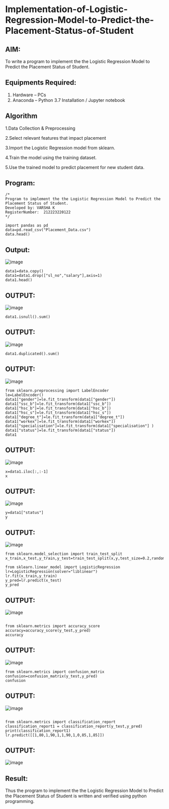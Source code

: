 # Implementation-of-Logistic-Regression-Model-to-Predict-the-Placement-Status-of-Student

## AIM:
To write a program to implement the the Logistic Regression Model to Predict the Placement Status of Student.

## Equipments Required:
1. Hardware – PCs
2. Anaconda – Python 3.7 Installation / Jupyter notebook

## Algorithm
1.Data Collection & Preprocessing

2.Select relevant features that impact placement

3.Import the Logistic Regression model from sklearn.

4.Train the model using the training dataset.

5.Use the trained model to predict placement for new student data. 

## Program:
```
/*
Program to implement the the Logistic Regression Model to Predict the Placement Status of Student.
Developed by: VARSHA K
RegisterNumber:  212223220122
*/
```
```
import pandas as pd
data=pd.read_csv("Placement_Data.csv")
data.head()
```
## Output:

![image](https://github.com/user-attachments/assets/aba2c347-59dc-4869-ba02-164210623a10)


```
data1=data.copy()
data1=data1.drop(["sl_no","salary"],axis=1)
data1.head()
```

## OUTPUT: 
![image](https://github.com/user-attachments/assets/8437fab4-ae53-4465-bc4a-d7a24e3d6884)

```
data1.isnull().sum()

```
## OUTPUT:
![image](https://github.com/user-attachments/assets/d838ae4a-8bae-4b18-b4a0-81e2b2b6f73f)

```
data1.duplicated().sum()
```
## OUTPUT:
 ![image](https://github.com/user-attachments/assets/ed46a811-16ff-4807-a5da-5ea45492c593)

```
from sklearn.preprocessing import LabelEncoder
le=LabelEncoder()
data1["gender"]=le.fit_transform(data1["gender"])
data1["ssc_b"]=le.fit_transform(data1["ssc_b"])
data1["hsc_b"]=le.fit_transform(data1["hsc_b"])
data1["hsc_s"]=le.fit_transform(data1["hsc_s"])
data1["degree_t"]=le.fit_transform(data1["degree_t"])
data1["workex"]=le.fit_transform(data1["workex"])
data1["specialisation"]=le.fit_transform(data1["specialisation"] )     
data1["status"]=le.fit_transform(data1["status"])       
data1
```
## OUTPUT:
![image](https://github.com/user-attachments/assets/f2030333-1553-4d1c-95d9-80096a1f49fa)

```
x=data1.iloc[:,:-1]
x
```
## OUTPUT:
![image](https://github.com/user-attachments/assets/6a7b2e9c-b56c-4fc3-9fc7-b727631da3f0)

```
y=data1["status"]
y
```
## OUTPUT:
![image](https://github.com/user-attachments/assets/7f47dd60-2172-4cf9-85a2-c6133febc6ba)

```
from sklearn.model_selection import train_test_split
x_train,x_test,y_train,y_test=train_test_split(x,y,test_size=0.2,random_state=0)
```

```
from sklearn.linear_model import LogisticRegression
lr=LogisticRegression(solver="liblinear")
lr.fit(x_train,y_train)
y_pred=lr.predict(x_test)
y_pred
```
## OUTPUT:

![image](https://github.com/user-attachments/assets/166d7680-6d0d-40e8-a712-a4617811f2ee)
```

from sklearn.metrics import accuracy_score
accuracy=accuracy_score(y_test,y_pred)
accuracy
```
## OUTPUT:
![image](https://github.com/user-attachments/assets/ee210ec4-59e0-45b0-bb18-865f5518d0dc)

```
from sklearn.metrics import confusion_matrix
confusion=confusion_matrix(y_test,y_pred)
confusion
```
## OUTPUT:
![image](https://github.com/user-attachments/assets/f06ebafe-01b2-40e0-8779-785e689dcaac)

```

from sklearn.metrics import classification_report
classification_report1 = classification_report(y_test,y_pred)
print(classification_report1)
lr.predict([[1,80,1,90,1,1,90,1,0,85,1,85]])
```
## OUTPUT:

![image](https://github.com/user-attachments/assets/83827e19-b0f6-4537-8345-cee5f67ff0b7)

## Result:
Thus the program to implement the the Logistic Regression Model to Predict the Placement Status of Student is written and verified using python programming.
